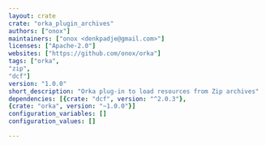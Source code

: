 ```yaml
---
layout: crate
crate: "orka_plugin_archives"
authors: ["onox"]
maintainers: ["onox <denkpadje@gmail.com>"]
licenses: ["Apache-2.0"]
websites: ["https://github.com/onox/orka"]
tags: ["orka",
"zip",
"dcf"]
version: "1.0.0"
short_description: "Orka plug-in to load resources from Zip archives"
dependencies: [{crate: "dcf", version: "^2.0.3"},
{crate: "orka", version: "~1.0.0"}]
configuration_variables: []
configuration_values: []

---
```



